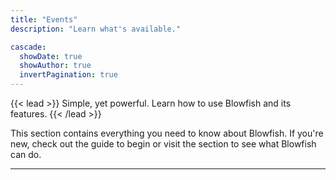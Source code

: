 ```yaml
---
title: "Events"
description: "Learn what's available."

cascade:
  showDate: true
  showAuthor: true
  invertPagination: true
---
```


{{< lead >}}
Simple, yet powerful. Learn how to use Blowfish and its features.
{{< /lead >}}

This section contains everything you need to know about Blowfish. If you're new, check out the  guide to begin or visit the  section to see what Blowfish can do.

---
